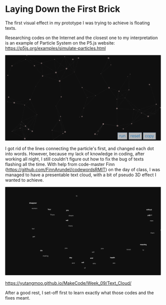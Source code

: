 # Laying Down the First Brick

The first visual effect in my prototype I was trying to achieve is floating texts.

Researching codes on the Internet and the closest one to my interpretation is an example of Particle System on the P5.js website:
https://p5js.org/examples/simulate-particles.html

![1](https://github.com/YutangMoo/MakeCode/blob/master/Week_09/Images/1.png)

I got rid of the lines connecting the particle's first, and changed each dot into words. However, because my lack of knowledge in coding, after working all night, I still couldn't figure out how to fix the bug of texts flashing all the time. With help from code-master Finn (https://github.com/FinnArundel/codewordsRMIT) on the day of class, I was managed to have a presentable text cloud, with a bit of pseudo 3D effect I wanted to achieve.

![2](https://github.com/YutangMoo/MakeCode/blob/master/Week_09/Images/2.png)

https://yutangmoo.github.io/MakeCode/Week_09/Text_Cloud/

After a good rest, I set-off first to learn exactly what those codes and the fixes meant.

